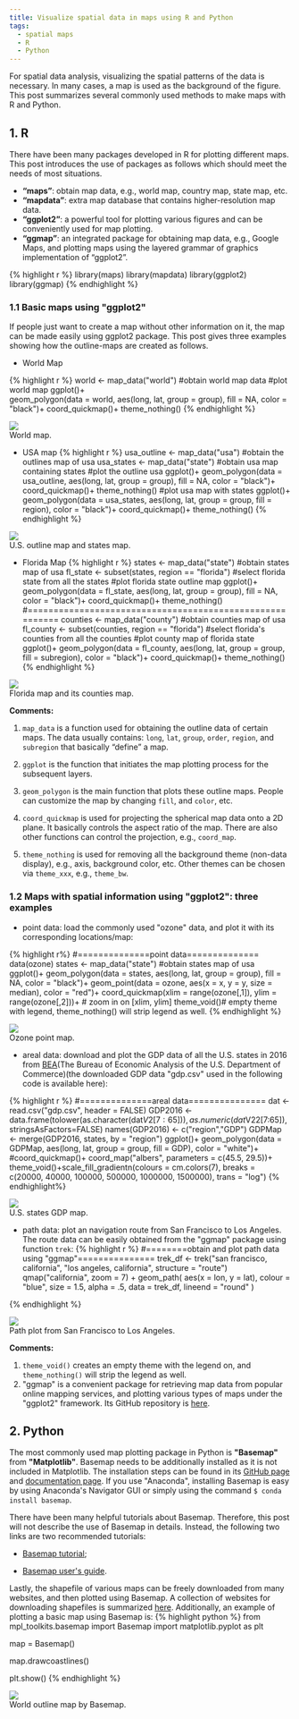 ```yaml
---
title: Visualize spatial data in maps using R and Python
tags:
  - spatial maps
  - R
  - Python
---
```

For spatial data analysis, visualizing the spatial patterns of the data is necessary. In many cases, a map is used as the background of the figure. This post summarizes several commonly used methods to make maps with R and Python.

<!--more-->
## 1. R
There have been many packages developed in R for plotting different maps. This post introduces the use of packages as follows which should meet the needs of most situations.

* **“maps”**: obtain map data, e.g., world map, country map, state map, etc.
* **“mapdata”**: extra map database that contains higher-resolution map data.
* **“ggplot2”**: a powerful tool for plotting various figures and can be conveniently used for map plotting.
* **“ggmap”**: an integrated package for obtaining map data, e.g., Google Maps, and plotting maps using the layered grammar of graphics implementation of “ggplot2”.

{% highlight r %}
library(maps)
library(mapdata)
library(ggplot2)
library(ggmap)
{% endhighlight %}

### 1.1 Basic maps using "ggplot2"
If people just want to create a map without other information on it, the map can be made easily using ggplot2 package. This post gives three examples showing how the outline-maps are created as follows.
* World Map

{% highlight r %}
world <- map_data("world") #obtain world map data
#plot world map
ggplot()+  
 geom_polygon(data = world, aes(long, lat, group = group), fill = NA, color = "black")+
 coord_quickmap()+
 theme_nothing()
{% endhighlight %}
<div class="card mb-3">
    <img class="card-img-top" src="https://raw.githubusercontent.com/jay15summer/jay15summer.github.io/master/assets/images/visualize-spatial-map-world-R.png"/>
    <div class="card-body bg-light">
        <div class="card-text">
            World map.
        </div>
    </div>
</div>

* USA map
{% highlight r %}
usa_outline <- map_data("usa") #obtain the outlines map of usa
usa_states <- map_data("state") #obtain usa map containing states
#plot the outline usa
ggplot()+
 geom_polygon(data = usa_outline, aes(long, lat, group = group), fill = NA, color = "black")+
 coord_quickmap()+
 theme_nothing()
#plot usa map with states
ggplot()+
 geom_polygon(data = usa_states, aes(long, lat, group = group, fill = region), color = "black")+
 coord_quickmap()+
 theme_nothing()
 {% endhighlight %}
 <div class="card mb-3">
     <img class="card-img-top" src="https://raw.githubusercontent.com/jay15summer/jay15summer.github.io/master/assets/images/visualize-spatial-map-usa.png"/>
     <div class="card-body bg-light">
         <div class="card-text">
             U.S. outline map and states map.
         </div>
     </div>
 </div>

 * Florida Map
{% highlight r %}
states <- map_data("state") #obtain states map of usa
fl_state <- subset(states, region == "florida") #select florida state from all the states
#plot florida state outline map
ggplot()+
 geom_polygon(data = fl_state, aes(long, lat, group = group), fill = NA, color = "black")+
 coord_quickmap()+
 theme_nothing()
#=========================================================
counties <- map_data("county") #obtain counties map of usa
fl_county <- subset(counties, region == "florida") #select florida's counties from all the counties
#plot county map of florida state
ggplot()+
 geom_polygon(data = fl_county, aes(long, lat, group = group, fill = subregion), color = "black")+
 coord_quickmap()+
 theme_nothing()
{% endhighlight %}
<div class="card mb-3">
    <img class="card-img-top" src="https://raw.githubusercontent.com/jay15summer/jay15summer.github.io/master/assets/images/visualize-spatial-map-fl.png"/>
    <div class="card-body bg-light">
        <div class="card-text">
            Florida map and its counties map.
        </div>
    </div>
</div>

**Comments:**

1. `map_data` is a function used for obtaining the outline data of certain maps. The data usually contains: `long`, `lat`, `group`, `order`, `region`, and `subregion` that basically “define” a map.

2. `ggplot` is the function that initiates the map plotting process for the subsequent layers.

3. `geom_polygon` is the main function that plots these outline maps. People can customize the map by changing `fill`, and `color`, etc.

4. `coord_quickmap` is used for projecting the spherical map data onto a 2D plane. It basically controls the aspect ratio of the map. There are also other functions can control the projection, e.g., `coord_map`.

5. `theme_nothing` is used for removing all the background theme (non-data display), e.g., axis, background color, etc. Other themes can be chosen via `theme_xxx`, e.g., `theme_bw`.

### 1.2 Maps with spatial information using "ggplot2": three examples
* point data: load the commonly used "ozone" data, and plot it with its corresponding locations/map:

{% highlight r%}
#==============point data==============
data(ozone)
states <- map_data("state") #obtain states map of usa
ggplot()+
  geom_polygon(data = states, aes(long, lat, group = group), fill = NA, color = "black")+
  geom_point(data = ozone, aes(x = x, y = y, size = median), color = "red")+
  coord_quickmap(xlim = range(ozone[,1]),  ylim = range(ozone[,2]))+ # zoom in on [xlim, ylim]
  theme_void()# empty theme with legend, theme_nothing() will strip legend as well.
{% endhighlight %}
<div class="card mb-3">
    <img class="card-img-top" src="https://raw.githubusercontent.com/jay15summer/jay15summer.github.io/master/assets/images/visualize-spatial-map-point.png"/>
    <div class="card-body bg-light">
        <div class="card-text">
            Ozone point map.
        </div>
    </div>
</div>

* areal data: download and plot the GDP data of all the U.S. states in 2016 from [BEA](https://www.bea.gov/iTable/iTable.cfm?reqid=70&step=10&isuri=1&7003=200&7035=-1&7004=sic&7005=1&7006=xx&7036=-1&7001=1200&7002=1&7090=70&7007=-1&7093=levels#reqid=70&step=10&isuri=1&7003=200&7035=-1&7004=naics&7005=1&7006=xx&7036=-1&7001=1200&7002=1&7090=70&7007=-1&7093=levels)(The Bureau of Economic Analysis of the U.S. Department of Commerce)(the downloaded GDP data "gdp.csv" used in the following code is available here):

{% highlight r %}
#==============areal data===============
dat <- read.csv("gdp.csv", header = FALSE)
GDP2016 <- data.frame(tolower(as.character(dat$V2[7:65])), as.numeric(dat$V22[7:65]), stringsAsFactors=FALSE)
names(GDP2016) <- c("region","GDP")
GDPMap <- merge(GDP2016, states, by = "region")
ggplot()+
  geom_polygon(data = GDPMap, aes(long, lat, group = group, fill = GDP), color = "white")+
  #coord_quickmap()+
  coord_map("albers", parameters = c(45.5, 29.5))+
  theme_void()+scale_fill_gradientn(colours = cm.colors(7),
                                   breaks = c(20000, 40000, 100000, 500000, 1000000, 1500000),
                                   trans = "log")
{% endhighlight%}
<div class="card mb-3">
    <img class="card-img-top" src="https://raw.githubusercontent.com/jay15summer/jay15summer.github.io/master/assets/images/visualize-spatial-map-areal.png"/>
    <div class="card-body bg-light">
        <div class="card-text">
            U.S. states GDP map.
        </div>
    </div>
</div>

* path data: plot an navigation route from San Francisco to Los Angeles. The route data can be easily obtained from the "ggmap" package using function `trek`:
{% highlight r %}
#========obtain and plot path data using "ggmap"===============
trek_df <- trek("san francisco, california", "los angeles, california", structure = "route")
qmap("california", zoom = 7) +
  geom_path(
    aes(x = lon, y = lat),  colour = "blue",
    size = 1.5, alpha = .5,
    data = trek_df, lineend = "round"
  )

{% endhighlight %}
<div class="card mb-3">
    <img class="card-img-top" src="https://raw.githubusercontent.com/jay15summer/jay15summer.github.io/master/assets/images/visualize-spatial-map-path.png"/>
    <div class="card-body bg-light">
        <div class="card-text">
            Path plot from San Francisco to Los Angeles.
        </div>
    </div>
</div>

**Comments:**
1. `theme_void()` creates an empty theme with the legend on, and `theme_nothing()` will strip the legend as well.
2. "ggmap" is a convenient package for retrieving map data from popular online mapping services, and plotting various types of maps under the "ggplot2" framework. Its GitHub repository is [here](https://github.com/dkahle/ggmap).

## 2. Python
The most commonly used map plotting package in Python is **"Basemap"** from **"Matplotlib"**. Basemap needs to be additionally installed as it is not included in Matplotlib. The installation steps can be found in its [GitHub page](https://github.com/matplotlib/basemap) and [documentation page](https://matplotlib.org/basemap/index.html). If you use "Anaconda", installing Basemap is easy by using Anaconda's Navigator GUI or simply using the command `$ conda install basemap`.

There have been many helpful tutorials about Basemap. Therefore, this post will not describe the use of Basemap in details. Instead, the following two links are two recommended tutorials:
* [Basemap tutorial](http://basemaptutorial.readthedocs.io/en/latest/index.html);

* [Basemap user's guide](https://matplotlib.org/basemap/index.html#).

Lastly, the shapefile of various maps can be freely downloaded from many websites, and then plotted using Basemap. A collection of websites for downloading shapefiles is summarized [here](https://www.statsilk.com/maps/download-free-shapefile-maps). Additionally, an example of plotting a basic map using Basemap is:
{% highlight python %}
from mpl_toolkits.basemap import Basemap
import matplotlib.pyplot as plt

map = Basemap()

map.drawcoastlines()

plt.show()
{% endhighlight %}
<div class="card mb-3">
    <img class="card-img-top" src="https://raw.githubusercontent.com/jay15summer/jay15summer.github.io/master/assets/images/visualize-spatial-map-world-Python.png"/>
    <div class="card-body bg-light">
        <div class="card-text">
            World outline map by Basemap.
        </div>
    </div>
</div>
